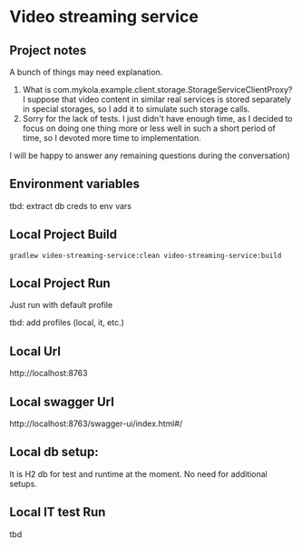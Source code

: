 # Video streaming service

## Project notes

A bunch of things may need explanation. 
1. What is com.mykola.example.client.storage.StorageServiceClientProxy? 
I suppose that video content in similar real services is stored separately in special storages, 
so I add it to simulate such storage calls.
2. Sorry for the lack of tests. I just didn't have enough time, as I decided to focus on doing one thing more or less well in such a short period of time, so I devoted more time to implementation.

I will be happy to answer any remaining questions during the conversation)

## Environment variables

[//]: # (todo) 
tbd: extract db creds to env vars

## Local Project Build

```gradlew video-streaming-service:clean video-streaming-service:build```

## Local Project Run

Just run with default profile

[//]: # (todo)
tbd: add profiles (local, it, etc.)

## Local Url

http://localhost:8763

## Local swagger Url

http://localhost:8763/swagger-ui/index.html#/

## Local db setup:

It is H2 db for test and runtime at the moment. No need for additional setups.

## Local IT test Run
tbd

